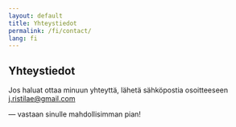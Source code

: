 ```yaml
---
layout: default
title: Yhteystiedot
permalink: /fi/contact/
lang: fi
---
```


## Yhteystiedot

Jos haluat ottaa minuun yhteyttä, lähetä sähköpostia osoitteeseen  
<j.ristilae@gmail.com>

&mdash; vastaan sinulle mahdollisimman pian!




<br/>

